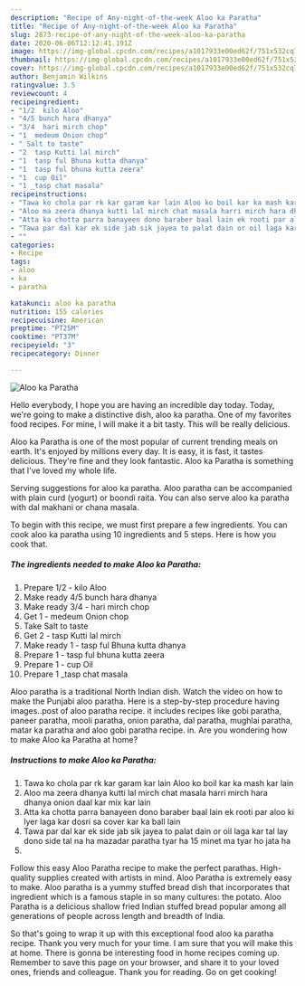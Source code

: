 ```yaml
---
description: "Recipe of Any-night-of-the-week Aloo ka Paratha"
title: "Recipe of Any-night-of-the-week Aloo ka Paratha"
slug: 2873-recipe-of-any-night-of-the-week-aloo-ka-paratha
date: 2020-06-06T12:12:41.191Z
image: https://img-global.cpcdn.com/recipes/a1017933e00ed62f/751x532cq70/aloo-ka-paratha-recipe-main-photo.jpg
thumbnail: https://img-global.cpcdn.com/recipes/a1017933e00ed62f/751x532cq70/aloo-ka-paratha-recipe-main-photo.jpg
cover: https://img-global.cpcdn.com/recipes/a1017933e00ed62f/751x532cq70/aloo-ka-paratha-recipe-main-photo.jpg
author: Benjamin Wilkins
ratingvalue: 3.5
reviewcount: 4
recipeingredient:
- "1/2  kilo Aloo"
- "4/5 bunch hara dhanya"
- "3/4  hari mirch chop"
- "1  medeum Onion chop"
- " Salt to taste"
- "2  tasp Kutti lal mirch"
- "1  tasp ful Bhuna kutta dhanya"
- "1  tasp ful bhuna kutta zeera"
- "1  cup Oil"
- "1 _tasp chat masala"
recipeinstructions:
- "Tawa ko chola par rk kar garam kar lain Aloo ko boil kar ka mash kar lain"
- "Aloo ma zeera dhanya kutti lal mirch chat masala harri mirch hara dhanya onion daal kar mix kar lain"
- "Atta ka chotta parra banayeen dono baraber baal lain ek rooti par aloo ki lyer laga kar dosri sa cover kar ka ball lain"
- "Tawa par dal kar ek side jab sik jayea to palat dain or oil laga kar tal lay dono side tal na ha mazadar paratha tyar ha 15 minet ma tyar ho jata ha"
- ""
categories:
- Recipe
tags:
- aloo
- ka
- paratha

katakunci: aloo ka paratha 
nutrition: 155 calories
recipecuisine: American
preptime: "PT25M"
cooktime: "PT37M"
recipeyield: "3"
recipecategory: Dinner

---
```



![Aloo ka Paratha](https://img-global.cpcdn.com/recipes/a1017933e00ed62f/751x532cq70/aloo-ka-paratha-recipe-main-photo.jpg)

Hello everybody, I hope you are having an incredible day today. Today, we're going to make a distinctive dish, aloo ka paratha. One of my favorites food recipes. For mine, I will make it a bit tasty. This will be really delicious.

Aloo ka Paratha is one of the most popular of current trending meals on earth. It's enjoyed by millions every day. It is easy, it is fast, it tastes delicious. They're fine and they look fantastic. Aloo ka Paratha is something that I've loved my whole life.

Serving suggestions for aloo ka paratha. Aloo paratha can be accompanied with plain curd (yogurt) or boondi raita. You can also serve aloo ka paratha with dal makhani or chana masala.


To begin with this recipe, we must first prepare a few ingredients. You can cook aloo ka paratha using 10 ingredients and 5 steps. Here is how you cook that.

<!--inarticleads1-->

##### The ingredients needed to make Aloo ka Paratha:

1. Prepare 1/2 - kilo Aloo
1. Make ready 4/5 bunch hara dhanya
1. Make ready 3/4 - hari mirch chop
1. Get 1 - medeum Onion chop
1. Take  Salt to taste
1. Get 2 - tasp Kutti lal mirch
1. Make ready 1 - tasp ful Bhuna kutta dhanya
1. Prepare 1 - tasp ful bhuna kutta zeera
1. Prepare 1 - cup Oil
1. Prepare 1 _tasp chat masala


Aloo paratha is a traditional North Indian dish. Watch the video on how to make the Punjabi aloo paratha. Here is a step-by-step procedure having images..post of aloo paratha recipe. it includes recipes like gobi paratha, paneer paratha, mooli paratha, onion paratha, dal paratha, mughlai paratha, matar ka paratha and aloo gobi paratha recipe. in. Are you wondering how to make Aloo ka Paratha at home? 

<!--inarticleads2-->

##### Instructions to make Aloo ka Paratha:

1. Tawa ko chola par rk kar garam kar lain Aloo ko boil kar ka mash kar lain
1. Aloo ma zeera dhanya kutti lal mirch chat masala harri mirch hara dhanya onion daal kar mix kar lain
1. Atta ka chotta parra banayeen dono baraber baal lain ek rooti par aloo ki lyer laga kar dosri sa cover kar ka ball lain
1. Tawa par dal kar ek side jab sik jayea to palat dain or oil laga kar tal lay dono side tal na ha mazadar paratha tyar ha 15 minet ma tyar ho jata ha
1. 


Follow this easy Aloo Paratha recipe to make the perfect parathas. High-quality supplies created with artists in mind. Aloo Paratha is extremely easy to make. Aloo paratha is a yummy stuffed bread dish that incorporates that ingredient which is a famous staple in so many cultures: the potato. Aloo Paratha is a delicious shallow fried Indian stuffed bread popular among all generations of people across length and breadth of India. 

So that's going to wrap it up with this exceptional food aloo ka paratha recipe. Thank you very much for your time. I am sure that you will make this at home. There is gonna be interesting food in home recipes coming up. Remember to save this page on your browser, and share it to your loved ones, friends and colleague. Thank you for reading. Go on get cooking!
